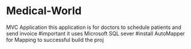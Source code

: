 # Medical-World
MVC Application this application is for doctors to schedule patients and send invoice
#important it uses Microsoft SQL sever
#install AutoMapper for Mapping to successful build the proj
